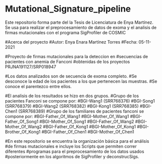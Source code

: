 # Mutational_Signature_pipeline
Este repositorio forma parte del la Tesis de Licenciatura de Enya Martínez. Se usa para realizar el preprocesamiento de datos de exoma y el analisis de firmas mutacionales con el programa SigProfiler de COSMIC

#Acerca del proyecto
#Autor: Enya Enara Martínez Torres
#Fecha: 05-11-2021

#Proyecto de firmas mutacionales para la deteccion en
#secuencias de pacientes con anemia de Fanconi 
#obtenidas de los proyectos PRJNA191127/SRP018947

#Los datos analizados son de secuencia de exoma completo.
#Se desconoce la edad de los pacientes a los que pertenecen las muestras.
#Se conoce el parentezco entre ellos.

#El analisis de los resultados se hizo en dos grupos.
#Grupo de los pacientes Fanconi se compone por:
#BGI-Wang1 (SRR768376)
#BGI-Song1 (SRR768379)
#BGI-Wang2 (SRR768382)
#BGI-Kong1 (SRR768385)
#BGI-Chen1 (SRR768389)
#Grupo de los familiares de pacientes fanconi se compone por:
#BGI-Father_Of_Wang1
#BGI-Mother_Of_Wang1
#BGI-Father_Of_Song1
#BGI-Mother_Of_Song1
#BGI-Father_Of_Wang2
#BGI-Mother_Of_Wang2
#BGI-Father_Of_Kong1
#BGI-Mother_Of_Kong1
#BGI-Brother_Of_Kong1
#BGI-Father_Of_Chen1
#BGI-Mother_Of_Chen1

#En este repositorio se encuentra la organización básica para el análisis 
#de firmas mutacionales e incluye los Scripts que permiten correr diferentes 
#programas para el preprocesamiento de los datos usados
#posteriormente en los algoritmos de SigProfiler y deconstrucSigs.
